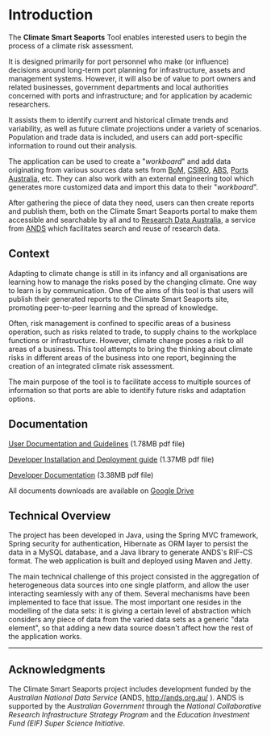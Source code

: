 # Introduction #

The **Climate Smart Seaports** Tool enables interested users to begin the process of a climate risk assessment.

It is designed primarily for port personnel who make (or influence) decisions around long-term port planning for infrastructure, assets and management systems. However, it will also be of value to port owners and related businesses, government departments and local authorities concerned with ports and infrastructure; and for application by academic researchers.

It assists them to identify current and historical climate trends and variability, as well as future climate projections under a variety of scenarios. Population and trade data is included, and users can add port-specific information to round out their analysis.


The application can be used to create a "_workboard_" and add data originating from
various sources data sets from [BoM](http://www.bom.gov.au/), [CSIRO](http://www.csiro.au/), [ABS](http://www.abs.gov.au/), [Ports Australia](http://www.portsaustralia.com.au/), etc. They can also work with an external engineering tool which generates more customized data and import this data to their "_workboard_".

After gathering the piece of data they need, users can then create reports and publish them, both on the Climate Smart Seaports portal to make them accessible and searchable by all and to [Research Data Australia](http://researchdata.ands.org.au/), a service from [ANDS](http://ands.org.au/) which facilitates search and reuse of research data.

## Context ##

Adapting to climate change is still in its infancy and all organisations are learning how to manage the risks posed by the changing climate. One way to learn is by communication. One of the aims of this tool is that users will publish their generated reports to the Climate Smart Seaports site, promoting peer-to-peer learning and the spread of knowledge.

Often, risk management is confined to specific areas of a business operation, such as risks related to trade, to supply chains to the workplace functions or infrastructure. However, climate change poses a risk to all areas of a business. This tool attempts to bring the thinking about climate risks in different areas of the business into one report, beginning the creation of an integrated climate risk assessment.

The main purpose of the tool is to facilitate access to multiple sources of information so that ports are able to identify future risks and adaptation options.

## Documentation ##

[User Documentation and Guidelines](https://docs.google.com/a/rmit.edu.au/file/d/0B5wr2axc4lYHMHRSbG9JRnFkX00/edit) (1.78MB pdf file)

[Developer Installation and Deployment guide](https://docs.google.com/a/rmit.edu.au/file/d/0B5wr2axc4lYHMndlSmVYY0ZaYTg/edit) (1.37MB pdf file)

[Developer Documentation](https://docs.google.com/a/rmit.edu.au/file/d/0B5wr2axc4lYHVW5keDVNZERLeVU/edit) (3.38MB pdf file)

All documents downloads are available on [Google Drive](https://drive.google.com/a/rmit.edu.au/#folders/0B5wr2axc4lYHUUgyVDRnc0dDRmM)

## Technical Overview ##

The project has been developed in Java, using the Spring MVC framework, Spring security for authentication, Hibernate as ORM layer to persist the data in a MySQL database, and a Java library to generate ANDS's RIF-CS format. The web application is built and deployed using Maven and Jetty.

The main technical challenge of this project consisted in the aggregation of heterogeneous data sources into one single platform, and allow the user interacting seamlessly with any of them. Several mechanisms have been implemented to face that issue. The most important one resides in the modelling of the data sets: it is giving a certain level of abstraction which considers any piece of data from the varied data sets as a generic "data element", so that adding a new data source doesn't affect how the rest of the application works.


---


## Acknowledgments ##

The Climate Smart Seaports project includes development funded by the _Australian National Data Service_ (ANDS, http://ands.org.au/ ). ANDS is supported by the _Australian Government_ through the _National Collaborative Research Infrastructure Strategy Program_ and the _Education Investment Fund (EIF) Super Science Initiative_.
